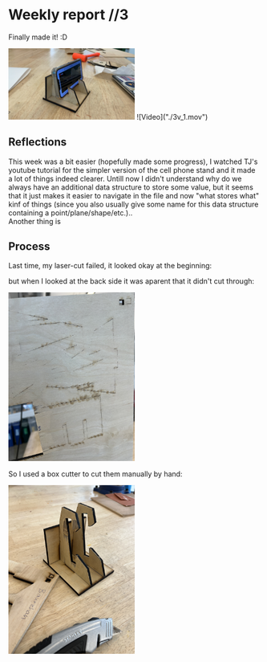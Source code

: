 # Weekly report //3

Finally made it! :D

<img src="3_1.JPG" alt="pic2_1" width="50%">
<!-- <img width="50%" style=" margin : 0 auto;" src="lasercutter.gif"/> -->
![Video]("./3v_1.mov")

## Reflections

This week was a bit easier (hopefully made some progress), I watched TJ's youtube tutorial for the simpler version of the cell phone stand and it made a lot of things indeed clearer. Untill now I didn't understand why do we always have an additional data structure to store some value, but it seems that it just makes it easier to navigate in the file and now "what stores what" kinf of things (since you also usually give some name for this data structure containing a point/plane/shape/etc.).. 
<br>
Another thing is 

## Process
Last time, my laser-cut failed, it looked okay at the beginning:




but when I looked at the back side it was aparent that it didn't cut through:

<img src="2_2.JPG" alt="pic2_1" width="50%">


So I used a box cutter to cut them manually by hand:


<img src="2_3.JPG" alt="pic2_1" width="50%">
